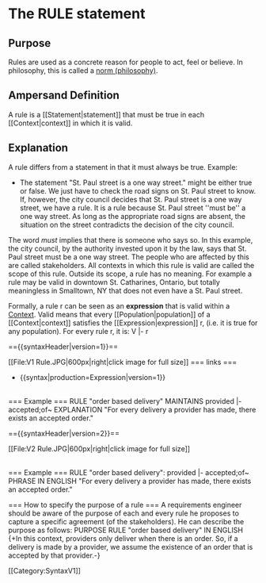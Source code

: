 # The RULE statement

## Purpose
Rules are used as a concrete reason for people to act, feel or believe. In philosophy, this is called a [norm (philosophy)](https://en.wikipedia.org/wiki/Norm_(philosophy)).

## Ampersand Definition
A rule is a [[Statement|statement]] that must be true in each [[Context|context]] in which it is valid.

## Explanation
A rule differs from a statement in that it must always be true.
Example:
* The statement "St. Paul street is a one way street." might be either true or false. We just have to check the road signs on St. Paul street to know. If, however, the city council decides that St. Paul street is a one way street, we have a rule. It is a rule because St. Paul street ''must be'' a one way street. As long as the appropriate road signs are absent, the situation on the street contradicts the decision of the city council. 

The word *must* implies that there is someone who says so.
In this example, the city council, by the authority invested upon it by the law, says that St. Paul street must be a one way street.
The people who are affected by this are called stakeholders.
All contexts in which this rule is valid are called the scope of this rule.
Outside its scope, a rule has no meaning.
For example a rule may be valid in downtown St. Catharines, Ontario, but totally meaningless in Smalltown, NY that does not even have a St. Paul street.


Formally, a rule r can be seen as an **expression** that is valid within a [Context](syntax/context.md).
Valid means that every [[Population|population]] of a [[Context|context]] satisfies the [[Expression|expression]] r, (i.e. it is true for any population).
For every rule r, it is:  <nowiki>V |- r</nowiki>

=={{syntaxHeader|version=1}}==

[[File:V1 Rule.JPG|600px|right|click image for full size]]
=== links ===
* {{syntax|production=Expression|version=1}}
<br clear="right" />
=== Example ===
<syntaxhighlight lang="ampersand">
RULE "order based delivery" MAINTAINS  provided  |- accepted;of~
EXPLANATION "For every delivery a provider has made, there exists an accepted order."
</syntaxhighlight>

=={{syntaxHeader|version=2}}==

[[File:V2 Rule.JPG|600px|right|click image for full size]]

<br clear="right" />
=== Example ===
<syntaxhighlight lang="ampersand">
RULE "order based delivery":  provided  |- accepted;of~
PHRASE IN ENGLISH "For every delivery a provider has made, there exists an accepted order."
</syntaxhighlight>

=== How to specify the purpose of a rule ===
A requirements engineer should be aware of the purpose of each and every rule he proposes to capture a specific agreement (of the stakeholders).
He can describe the purpose as follows:
<syntaxhighlight lang="ampersand">
PURPOSE RULE "order based delivery" IN ENGLISH
{+In this context, providers only deliver when there is an order.
So, if a delivery is made by a provider, we assume the existence
of an order that is accepted by that provider.-}
</syntaxhighlight>






[[Category:SyntaxV1]]
